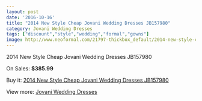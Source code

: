 ```yaml
---
layout: post
date: '2016-10-16'
title: "2014 New Style Cheap Jovani Wedding Dresses JB157980"
category: Jovani Wedding Dresses
tags: ["discount","style","wedding","formal","gowns"]
image: http://www.neoformal.com/21797-thickbox_default/2014-new-style-cheap-jovani-wedding-dresses-jb157980.jpg
---
```

2014 New Style Cheap Jovani Wedding Dresses JB157980

On Sales: **$385.99**
<a href="https://www.neoformal.com/en/jovani-wedding-dresses-2014/7131-2014-new-style-cheap-jovani-wedding-dresses-jb157980.html"><amp-img layout="responsive" width="600" height="600" src="//www.neoformal.com/21797-thickbox_default/2014-new-style-cheap-jovani-wedding-dresses-jb157980.jpg" alt="2014 New Style Cheap Jovani Wedding Dresses JB157980 0" /></a>
<a href="https://www.neoformal.com/en/jovani-wedding-dresses-2014/7131-2014-new-style-cheap-jovani-wedding-dresses-jb157980.html"><amp-img layout="responsive" width="600" height="600" src="//www.neoformal.com/21798-thickbox_default/2014-new-style-cheap-jovani-wedding-dresses-jb157980.jpg" alt="2014 New Style Cheap Jovani Wedding Dresses JB157980 1" /></a>

Buy it: [2014 New Style Cheap Jovani Wedding Dresses JB157980](https://www.neoformal.com/en/jovani-wedding-dresses-2014/7131-2014-new-style-cheap-jovani-wedding-dresses-jb157980.html "2014 New Style Cheap Jovani Wedding Dresses JB157980")

View more: [Jovani Wedding Dresses](https://www.neoformal.com/en/111-jovani-wedding-dresses-2014 "Jovani Wedding Dresses")